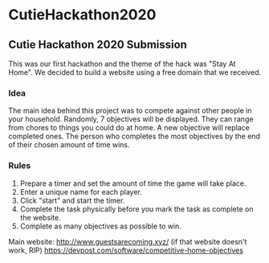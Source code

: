 # CutieHackathon2020
## Cutie Hackathon 2020 Submission
This was our first hackathon and the theme of the hack was "Stay At Home". We decided to build a website using a free domain that we received.

### Idea
The main idea behind this project was to compete against other people in your household. Randomly, 7 objectives will be displayed. They can range from chores to things you could do at home. A new objective will replace completed ones. The person who completes the most objectives by the end of their chosen amount of time wins.

### Rules
1) Prepare a timer and set the amount of time the game will take place.
2) Enter a unique name for each player.
3) Click "start" and start the timer.
4) Complete the task physically before you mark the task as complete on the website.
5) Complete as many objectives as possible to win.

Main website: http://www.guestsarecoming.xyz/ (if that website doesn't work, RIP)
https://devpost.com/software/competitive-home-objectives
